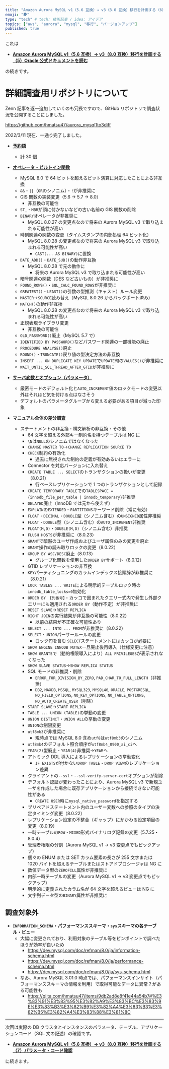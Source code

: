 ```yaml
---
title: "Amazon Aurora MySQL v1（5.6 互換）→ v3（8.0 互換）移行を計画する（6）詳細調査について"
emoji: "🕵"
type: "tech" # tech: 技術記事 / idea: アイデア
topics: ["aws", "aurora", "mysql", "移行", "バージョンアップ"]
published: true
---
```


これは

- **[Amazon Aurora MySQL v1（5.6 互換）→ v3（8.0 互換）移行を計画する（5）Oracle 公式ドキュメントを読む](/hmatsu47/articles/aurora-mysql3-005-ref-ora-01)**

の続きです。

# 詳細調査用リポジトリについて

Zenn 記事を逐一追加していくのも冗長ですので、GitHub リポジトリで調査状況を公開することにしました。

https://github.com/hmatsu47/aurora_mysql1to3diff

2022/3/11 現在、一通り完了しました。

- **[予約語](https://github.com/hmatsu47/aurora_mysql1to3diff/blob/main/mysql57_80_reserved.md)**
  - 計 30 個

- **[オペレータ・ビルトイン関数](https://github.com/hmatsu47/aurora_mysql1to3diff/blob/main/mysql57_80_func_oper.md)**
  - MySQL 8.0 で 64 ビットを超えるビット演算に対応したことによる非互換
  - `&&`・`||`（`OR`のシノニム）・`!`が非推奨に
  - GIS 関数の実装変更（5.6 → 5.7 → 8.0）
    - 非互換の可能性
  - `ST_`・`MBR`が頭に付かないなどの古い名前の GIS 関数の削除
  - `BINARY`オペレータが非推奨に
    - MySQL 8.0.27 の変更点なので将来の Aurora MySQL v3 で取り込まれる可能性が高い
  - 時刻関連の関数の変更（タイムスタンプの内部処理 64 ビット化）
    - MySQL 8.0.28 の変更点なので将来の Aurora MySQL v3 で取り込まれる可能性が高い
      - `CAST(... AS BINARY)`に置換
  - `DATE_ADD()`・`DATE_SUB()`の動作非互換
    - MySQL 8.0.28 で元の動作に
      - 将来の Aurora MySQL v3 で取り込まれる可能性が高い
  - 暗号関連の関数（DES など古いもの）が非推奨に
  - `FOUND_ROWS()`・`SQL_CALC_FOUND_ROWS`が非推奨に
  - `GREATEST()`・`LEAST()`の引数の型推測（キャスト）ルール変更
  - `MASTER`→`SOURCE`読み替え（MySQL 8.0.26 からバックポート済み）
  - `MATCH()`の動作非互換
    - MySQL 8.0.28 の変更点なので将来の Aurora MySQL v3 で取り込まれる可能性が高い
  - 正規表現ライブラリ変更
    - 非互換の可能性
  - `OLD_PASSWORD()`廃止（MySQL 5.7 で）
  - `IDENTIFIED BY PASSWORD()`などパスワード関連の一部機能の廃止
  - `PROCEDURE ANALYSE()`廃止
  - `ROUND()`・`TRUNCATE()`戻り値の型決定方法の非互換
  - `INSERT ... ON DUPLICATE KEY UPDATE`で`UPDATE`句の`VALUES()`が非推奨に
  - `WAIT_UNTIL_SQL_THREAD_AFTER_GTID`が非推奨に
- **[サーバ変数とオプション（パラメータ）](https://github.com/hmatsu47/aurora_mysql1to3diff/blob/main/aurora-mysql1_3_param.md)**
  - 厳密モードのデフォルト化と`AUTO_INCREMENT`値のロックモードの変更以外はそれほど気を付ける点はなさそう
  - デフォルトのパラメータグループから変える必要がある項目が減った印象

- **マニュアル全体の差分調査**
  - ステートメントの非互換・構文解析の非互換・その他
    - 64 文字を超える外部キー制約名を持つテーブルは NG に
    - `\N`は`NULL`のシノニムではなくなった
    - `CHANGE MASTER TO`→`CHANGE REPLICATION SOURCE TO`
    - `CHECK`制約の有効化
      - 過去に無視された制約の定義が有効あるいはエラーに
    - Connector を対応バージョンに入れ替え
    - `CREATE TABLE ... SELECT`のトランザクションの扱いが変更（8.0.21）
      - 行ベースレプリケーションで 1 つのトランザクションとして記録
    - `CREATE TEMPORARY TABLE`での`TABLESPACE = {innodb_file_per_table | innodb_temporary}`非推奨
    - `DELAYED`廃止（InnoDB では元から使えず）
    - `EXPLAIN`の`EXTENDED`・`PARTITIONS`キーワード削除（常に有効）
    - `FLOAT`・`DECIMAL`・`DOUBLE`型（シノニム含む）の`UNSIGNED`属性非推奨
    - `FLOAT`・`DOUBLE`型（シノニム含む）の`AUTO_INCREMENT`非推奨
    - `FLOAT(M,D)`・`DOUBLE(M,D)`（シノニム含む）非推奨
    - `FLUSH HOSTS`が非推奨に（8.0.23）
    - `GRANT`で暗黙のユーザ作成およびユーザ属性のみの変更を廃止
    - `GRANT`操作の読み取りロックの変更（8.0.22）
    - `GROUP BY ASC/DESC`廃止（8.0.13）
      - グループ化関数を使用した`ORDER BY`サポート（8.0.12）
    - GTID レプリケーションの非互換
    - `KEY`パーティショニングのカラムインデックス接頭辞が非推奨に（8.0.21）
    - `LOCK TABLES ... WRITE`による明示的テーブルロック時の`innodb_table_locks=0`無効化
    - `ORDER BY 【列番号】`・カッコで囲まれたクエリー式内で発生し外部クエリーにも適用される`ORDER BY`（動作不定）が非推奨に
    - `RESET SLAVE`→`RESET REPLICA`
    - `RIGHT JOIN`の実行結果が非互換の可能性（8.0.22）
      - 以前の結果が不正確な可能性あり
    - `SELECT ... INTO ... FROM`が非推奨に（8.0.22）
    - `SELECT`・`UNION`パーサールールの変更
      - ロック句を含む `SELECT`ステートメントにはカッコが必要に
    - `SHOW ENGINE INNODB MUTEX`一旦廃止後再導入（仕様変更に注意）
    - `SHOW GRANTS`で（動的権限導入により）`ALL PRIVILEGES`が表示されなくなった
    - `SHOW SLAVE STATUS`→`SHOW REPLICA STATUS`
    - SQL モードの非推奨・削除
      - `ERROR_FOR_DIVISION_BY_ZERO`, `PAD_CHAR_TO_FULL_LENGTH`（非推奨）
      - `DB2`, `MAXDB`, `MSSQL`, `MYSQL323`, `MYSQL40`, `ORACLE`, `POSTGRESQL`, `NO_FIELD_OPTIONS`, `NO_KEY_OPTIONS`, `NO_TABLE_OPTIONS`, `NO_AUTO_CREATE_USER`（削除）
    - `START SLAVE`→`START REPLICA`
    - `TABLE ... UNION (TABLE)`の挙動の変更
    - `UNION DISTINCT`・`UNION ALL`の挙動の変更
    - `UNION`の制限変更
    - `utf8mb3`が非推奨に
      - 現時点では MySQL 8.0 含め`utf8`は`utf8mb3`のシノニム
    - `utf8mb4`のデフォルト照合順序が`utf8mb4_0900_ai_ci`へ
    - `YEAR(2)`型廃止・`YEAR(4)`非推奨→`YEAR`へ
    - アトミック DDL 導入によるレプリケーションの挙動変化
      - `IF EXISTS`が付かない`DROP TABLE`・`DROP VIEW`のレプリケーション差異
    - クライアントの`--ssl`・`--ssl-verify-server-cert`オプションが削除
    - デフォルト認証が変わったことにより、Aurora MySQL v3 で新規ユーザを作成した場合に既存アプリケーションから接続できない可能性がある
      - `CREATE USER`時に`mysql_native_password`を指定する
    - プリペアドステートメント内のユーザー変数への参照のタイプの決定タイミング変更（8.0.22）
    - レプリケーション設定の不整合（ギャップ）にかかわる設定項目の変更（8.0.19）
    - 一時テーブルの`ROW`・`MIXED`形式バイナリログ記録の変更（5.7.25・8.0.4）
    - 管理者権限の分割（Aurora MySQL v1 → v3 変更点でもピックアップ）
    - 個々の ENUM または SET カラム要素の長さが 255 文字または 1020 バイトを超えるテーブルまたはストアドプロシージャは NG に
    - 数値データ型の`ZEROFILL`属性が非推奨に
    - 内部一時テーブルの変更（Aurora MySQL v1 → v3 変更点でもピックアップ）
    - 明示的に定義されたカラム名が 64 文字を超えるビューは NG に
    - 文字列データ型の`BINARY`属性が非推奨に

## 調査対象外

- **`INFORMATION_SCHEMA`・パフォーマンススキーマ・`sys`スキーマの各テーブル・ビュー**
  - 大幅に変更されており、利用対象のテーブル等をピンポイントで調べたほうが効率が良いため
    - https://dev.mysql.com/doc/refman/8.0/ja/information-schema.html
    - https://dev.mysql.com/doc/refman/8.0/ja/performance-schema.html
    - https://dev.mysql.com/doc/refman/8.0/ja/sys-schema.html
  - なお、Aurora MySQL 3.01.0 時点では、パフォーマンスインサイト（パフォーマンススキーマの情報を利用）で取得可能なデータに異常？がある可能性も
    - https://qiita.com/hmatsu47/items/9db2ad8e8f41e44a54b7#%E3%83%91%E3%83%95%E3%82%A9%E3%83%BC%E3%83%9E%E3%83%B3%E3%82%B9%E3%82%A4%E3%83%B3%E3%82%B5%E3%82%A4%E3%83%88%E3%81%8C

---

次回は実際の DB クラスタとインスタンスのパラメータ、テーブル、アプリケーションコード（SQL 文の記述）の確認です。

- **[Amazon Aurora MySQL v1（5.6 互換）→ v3（8.0 互換）移行を計画する（7）パラメータ・コード確認](/hmatsu47/articles/aurora-mysql3-007-research-02)**

に続きます。
